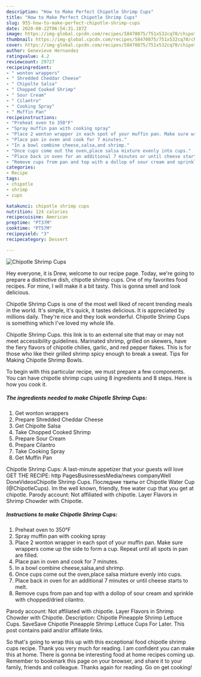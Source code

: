 ```yaml
---
description: "How to Make Perfect Chipotle Shrimp Cups"
title: "How to Make Perfect Chipotle Shrimp Cups"
slug: 955-how-to-make-perfect-chipotle-shrimp-cups
date: 2020-08-22T06:54:31.187Z
image: https://img-global.cpcdn.com/recipes/58470875/751x532cq70/chipotle-shrimp-cups-recipe-main-photo.jpg
thumbnail: https://img-global.cpcdn.com/recipes/58470875/751x532cq70/chipotle-shrimp-cups-recipe-main-photo.jpg
cover: https://img-global.cpcdn.com/recipes/58470875/751x532cq70/chipotle-shrimp-cups-recipe-main-photo.jpg
author: Genevieve Hernandez
ratingvalue: 4.2
reviewcount: 29727
recipeingredient:
- " wonton wrappers"
- " Shredded Cheddar Cheese"
- " Chipolte Salsa"
- " Chopped Cooked Shrimp"
- " Sour Cream"
- " Cilantro"
- " Cooking Spray"
- " Muffin Pan"
recipeinstructions:
- "Preheat oven to 350°F"
- "Spray muffin pan with cooking spray"
- "Place 2 wonton wrapper in each spot of your muffin pan. Make sure wrappers come up the side to form a cup. Repeat until all spots in pan are filled."
- "Place pan in oven and cook for 7 minutes."
- "In a bowl combine cheese,salsa,and shrimp."
- "Once cups come out the oven,place salsa mixture evenly into cups."
- "Place back in oven for an additional 7 minutes or until cheese starts to melt."
- "Remove cups from pan and top with a dollop of sour cream and sprinkle with chopped/dried cilantro."
categories:
- Recipe
tags:
- chipotle
- shrimp
- cups

katakunci: chipotle shrimp cups 
nutrition: 124 calories
recipecuisine: American
preptime: "PT37M"
cooktime: "PT57M"
recipeyield: "3"
recipecategory: Dessert

---
```



![Chipotle Shrimp Cups](https://img-global.cpcdn.com/recipes/58470875/751x532cq70/chipotle-shrimp-cups-recipe-main-photo.jpg)

Hey everyone, it is Drew, welcome to our recipe page. Today, we're going to prepare a distinctive dish, chipotle shrimp cups. One of my favorites food recipes. For mine, I will make it a bit tasty. This is gonna smell and look delicious.

Chipotle Shrimp Cups is one of the most well liked of recent trending meals in the world. It's simple, it's quick, it tastes delicious. It is appreciated by millions daily. They're nice and they look wonderful. Chipotle Shrimp Cups is something which I've loved my whole life.

Chipotle Shrimp Cups. this link is to an external site that may or may not meet accessibility guidelines. Marinated shrimp, grilled on skewers, have the fiery flavors of chipotle chilies, garlic, and red pepper flakes. This is for those who like their grilled shrimp spicy enough to break a sweat. Tips for Making Chipotle Shrimp Bowls.


To begin with this particular recipe, we must prepare a few components. You can have chipotle shrimp cups using 8 ingredients and 8 steps. Here is how you cook it.

<!--inarticleads1-->

##### The ingredients needed to make Chipotle Shrimp Cups:

1. Get  wonton wrappers
1. Prepare  Shredded Cheddar Cheese
1. Get  Chipolte Salsa
1. Take  Chopped Cooked Shrimp
1. Prepare  Sour Cream
1. Prepare  Cilantro
1. Take  Cooking Spray
1. Get  Muffin Pan


Chipotle Shrimp Cups: A last-minute appetizer that your guests will love GET THE RECIPE: http PagesBusinessesMedia/news companyWell DoneVideosChipotle Shrimp Cups. Последние твиты от Chipotle Water Cup (@ChipotleCups). Im the well known, friendly, free water cup that you get at chipotle. Parody account: Not affiliated with chipotle. Layer Flavors in Shrimp Chowder with Chipotle. 

<!--inarticleads2-->

##### Instructions to make Chipotle Shrimp Cups:

1. Preheat oven to 350°F
1. Spray muffin pan with cooking spray
1. Place 2 wonton wrapper in each spot of your muffin pan. Make sure wrappers come up the side to form a cup. Repeat until all spots in pan are filled.
1. Place pan in oven and cook for 7 minutes.
1. In a bowl combine cheese,salsa,and shrimp.
1. Once cups come out the oven,place salsa mixture evenly into cups.
1. Place back in oven for an additional 7 minutes or until cheese starts to melt.
1. Remove cups from pan and top with a dollop of sour cream and sprinkle with chopped/dried cilantro.


Parody account: Not affiliated with chipotle. Layer Flavors in Shrimp Chowder with Chipotle. Description: Chipotle Pineapple Shrimp Lettuce Cups. SaveSave Chipotle Pineapple Shrimp Lettuce Cups For Later. This post contains paid and/or affiliate links. 

So that's going to wrap this up with this exceptional food chipotle shrimp cups recipe. Thank you very much for reading. I am confident you can make this at home. There is gonna be interesting food at home recipes coming up. Remember to bookmark this page on your browser, and share it to your family, friends and colleague. Thanks again for reading. Go on get cooking!
